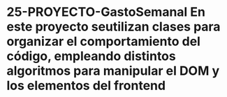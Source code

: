 # 25-PROYECTO-GastoSemanal En este proyecto seutilizan clases para organizar el comportamiento del código, empleando distintos algoritmos para manipular el DOM y los elementos del frontend
